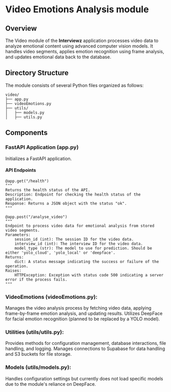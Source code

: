 # Video Emotions Analysis module

## Overview
The Video module of the **Interviewz** application processes video data to analyze emotional content using advanced computer vision models. It handles video segments, applies emotion recognition using frame analysis, and updates emotional data back to the database.

## Directory Structure
The module consists of several Python files organized as follows:
```plaintext
video/
├── app.py
├── videoEmotions.py
├── utils/
│   ├── models.py
│   ├── utils.py
```

## Components

### FastAPI Application (app.py)
Initializes a FastAPI application.

#### API Endpoints

```fastAPI
@app.get("/health")
"""
Returns the health status of the API. 
Description: Endpoint for checking the health status of the application.
Response: Returns a JSON object with the status "ok".
"""
```
```fastAPI
@app.post("/analyse_video")
"""
Endpoint to process video data for emotional analysis from stored video segments.
Parameters:
    session_id (int): The session ID for the video data.
    interview_id (int): The interview ID for the video data.
    model_type (str): The model to use for prediction. Should be either 'yolo_cloud', 'yolo_local' or 'deepface'.
Returns:
    dict: A status message indicating the success or failure of the operation.
Raises:
    HTTPException: Exception with status code 500 indicating a server error if the process fails.
"""
```

### VideoEmotions (videoEmotions.py):
Manages the video analysis process by fetching video data, applying frame-by-frame emotion analysis, and updating results.
Utilizes DeepFace for facial emotion recognition (planned to be replaced by a YOLO model).


### Utilities (utils/utils.py): 
Provides methods for configuration management, database interactions, file handling, and logging.
Manages connections to Supabase for data handling and S3 buckets for file storage.

### Models (utils/models.py):

Handles configuration settings but currently does not load specific models due to the module's reliance on DeepFace.
